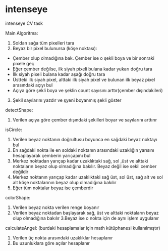 # intenseye
intenseye CV task




Main Algoritma:

  1. Soldan sağa tüm pixelleri tara
  2. Beyaz bir pixel bulunursa (köşe noktası):
   - Çember olup olmadığına bak. Çember ise o şekli boya ve bir sonraki pixele geç
   - Eğer çember değilse, ilk siyah pixeli bulana kadar yukarı doğru tara
   - İlk siyah pixeli bulana kadar aşağı doğru tara
   - Üstteki ilk siyah pixel, alttaki ilk siyah pixel ve bulunan ilk beyaz pixel arasındaki açıyı bul
   - Açıya göre şekli boya ve şeklin count sayısını arttır(çember dışındakileri)
  3. Şekil sayılarını yazdır ve şyeni boyanmış şekli göster
  
  
detectShape:
  1. Verilen açıya göre çember dışındaki şekilleri boyar ve sayılarını arttırır
  
  
isCircle: 
  1. Verilen beyaz noktanın doğrultusu boyunca en sağdaki beyaz noktayı bul
  2. En sağdaki nokta ile en soldaki noktanın arasındaki uzaklığın yarısını hesaplayarak çemberin yarıçapını bul
  3. Merkez noktadan yarıçap kadar uzaklıktaki sağ, sol ,üst ve alttaki noktaların beyaz olup olmadığına bakılır. Beyaz değil ise sekil cember değildir
  4. Merkez noktanın yarıçap kadar uzaklıktaki sağ üst, sol üst, sağ alt ve sol alt köşe noktalarının beyaz olup olmadığına bakılır
  5. Eğer tüm noktalar beyaz ise çemberdir
  
colorShape: 
  1. Verilen beyaz nokta verilen renge boyanır
  2. Verilen beyaz noktadan başlayarak sağ, üst ve alttaki noktaların beyaz olup olmadığına bakılır
  3.Beyaz ise o nokta için de aynı işlem uygulanır
  
  
calculateAngel: (burdaki hesaplamalar için math kütüphanesi kullanılmıştır)
  1. Verilen üç nokta arasındaki uzaklıklar hesaplanır
  2. Bu uzunluklara göre açılar hesaplanır
